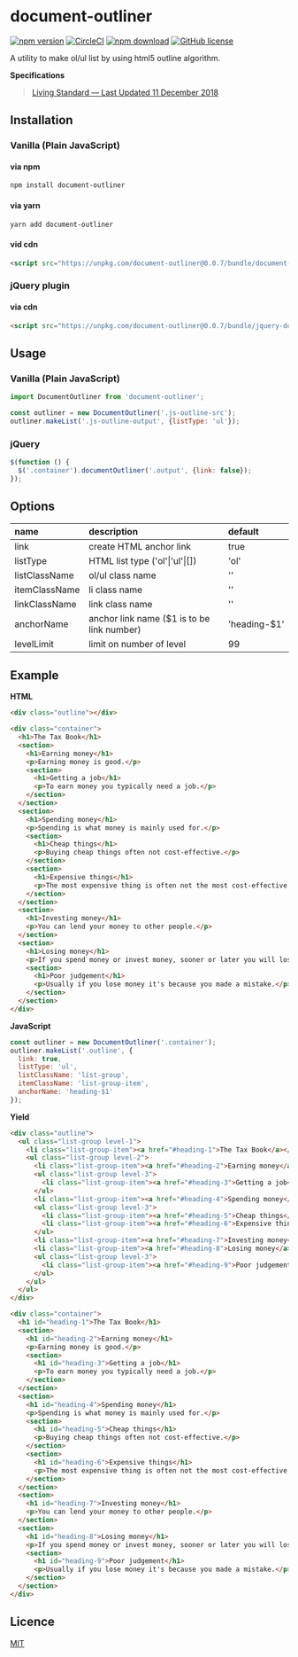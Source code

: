 # document-outliner
[![npm version](https://badge.fury.io/js/document-outliner.svg)](https://badge.fury.io/js/document-outliner)
[![CircleCI](https://circleci.com/gh/appleple/document-outliner/tree/master.svg?style=shield)](https://circleci.com/gh/appleple/document-outliner/tree/master)
[![npm download](http://img.shields.io/npm/dm/document-outliner.svg)](https://www.npmjs.com/package/document-outliner)
[![GitHub license](https://img.shields.io/badge/license-MIT-brightgreen.svg)](https://raw.githubusercontent.com/appleple/document-outliner/master/LICENSE)

A utility to make ol/ul list by using html5 outline algorithm.

**Specifications**

> [Living Standard — Last Updated 11 December 2018](https://html.spec.whatwg.org/multipage/sections.html#outlines)

## Installation

### Vanilla (Plain JavaScript)

#### via npm

```sh
npm install document-outliner
```

#### via yarn

```sh
yarn add document-outliner
```

#### vid cdn

```html
<script src="https://unpkg.com/document-outliner@0.0.7/bundle/document-outliner.js"></script>
```

### jQuery plugin

#### via cdn

```html
<script src="https://unpkg.com/document-outliner@0.0.7/bundle/jquery-document-outliner.js"></script>
```

## Usage

### Vanilla  (Plain JavaScript)

```javascript
import DocumentOutliner from 'document-outliner';

const outliner = new DocumentOutliner('.js-outline-src');
outliner.makeList('.js-outline-output', {listType: 'ul'});
```

### jQuery

```javascript
$(function () {
  $('.container').documentOutliner('.output', {link: false});
});
```

## Options

| name | description | default |
|:---|:---|:---|
| link | create HTML anchor link | true |
| listType | HTML list type ('ol'&#124;'ul'&#124;[]) | 'ol' |
| listClassName | ol/ul class name | '' |
| itemClassName | li class name | '' |
| linkClassName | link class name | '' |
| anchorName | anchor link name ($1 is to be link number) | 'heading-$1' |
| levelLimit | limit on number of level | 99 |

## Example

**HTML**

```html
<div class="outline"></div>

<div class="container">
  <h1>The Tax Book</h1>
  <section>
    <h1>Earning money</h1>
    <p>Earning money is good.</p>
    <section>
      <h1>Getting a job</h1>
      <p>To earn money you typically need a job.</p>
    </section>
  </section>
  <section>
    <h1>Spending money</h1>
    <p>Spending is what money is mainly used for.</p>
    <section>
      <h1>Cheap things</h1>
      <p>Buying cheap things often not cost-effective.</p>
    </section>
    <section>
      <h1>Expensive things</h1>
      <p>The most expensive thing is often not the most cost-effective either.</p>
    </section>
  </section>
  <section>
    <h1>Investing money</h1>
    <p>You can lend your money to other people.</p>
  </section>
  <section>
    <h1>Losing money</h1>
    <p>If you spend money or invest money, sooner or later you will lose money.</p>
    <section>
      <h1>Poor judgement</h1>
      <p>Usually if you lose money it's because you made a mistake.</p>
    </section>
  </section>
</div>
```

**JavaScript**

```javascript
const outliner = new DocumentOutliner('.container');
outliner.makeList('.outline', {
  link: true,
  listType: 'ul',
  listClassName: 'list-group',
  itemClassName: 'list-group-item',
  anchorName: 'heading-$1'
});
```

**Yield**

```html
<div class="outline">
  <ul class="list-group level-1">
    <li class="list-group-item"><a href="#heading-1">The Tax Book</a></li>
    <ul class="list-group level-2">
      <li class="list-group-item"><a href="#heading-2">Earning money</a></li>
      <ul class="list-group level-3">
        <li class="list-group-item"><a href="#heading-3">Getting a job</a></li>
      </ul>
      <li class="list-group-item"><a href="#heading-4">Spending money</a></li>
      <ul class="list-group level-3">
        <li class="list-group-item"><a href="#heading-5">Cheap things</a></li>
        <li class="list-group-item"><a href="#heading-6">Expensive things</a></li>
      </ul>
      <li class="list-group-item"><a href="#heading-7">Investing money</a></li>
      <li class="list-group-item"><a href="#heading-8">Losing money</a></li>
      <ul class="list-group level-3">
        <li class="list-group-item"><a href="#heading-9">Poor judgement</a></li>
      </ul>
    </ul>
  </ul>
</div>

<div class="container">
  <h1 id="heading-1">The Tax Book</h1>
  <section>
    <h1 id="heading-2">Earning money</h1>
    <p>Earning money is good.</p>
    <section>
      <h1 id="heading-3">Getting a job</h1>
      <p>To earn money you typically need a job.</p>
    </section>
  </section>
  <section>
    <h1 id="heading-4">Spending money</h1>
    <p>Spending is what money is mainly used for.</p>
    <section>
      <h1 id="heading-5">Cheap things</h1>
      <p>Buying cheap things often not cost-effective.</p>
    </section>
    <section>
      <h1 id="heading-6">Expensive things</h1>
      <p>The most expensive thing is often not the most cost-effective either.</p>
    </section>
  </section>
  <section>
    <h1 id="heading-7">Investing money</h1>
    <p>You can lend your money to other people.</p>
  </section>
  <section>
    <h1 id="heading-8">Losing money</h1>
    <p>If you spend money or invest money, sooner or later you will lose money.</p>
    <section>
      <h1 id="heading-9">Poor judgement</h1>
      <p>Usually if you lose money it's because you made a mistake.</p>
    </section>
  </section>
</div>
```

## Licence

[MIT](https://github.com/appleple/document-outliner/blob/master/LICENSE)
